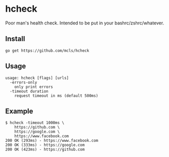 # hcheck

Poor man's health check. Intended to be put in your bashrc/zshrc/whatever.

## Install

```
go get https://github.com/mcls/hcheck
```

## Usage

```
usage: hcheck [flags] [urls]
  -errors-only
    only print errors
  -timeout duration
    request timeout in ms (default 500ms)
```

## Example

```text
$ hcheck -timeout 1000ms \
    https://github.com \
    https://google.com \
    https://www.facebook.com
200 OK (293ms) - https://www.facebook.com
200 OK (333ms) - https://google.com
200 OK (423ms) - https://github.com
```
